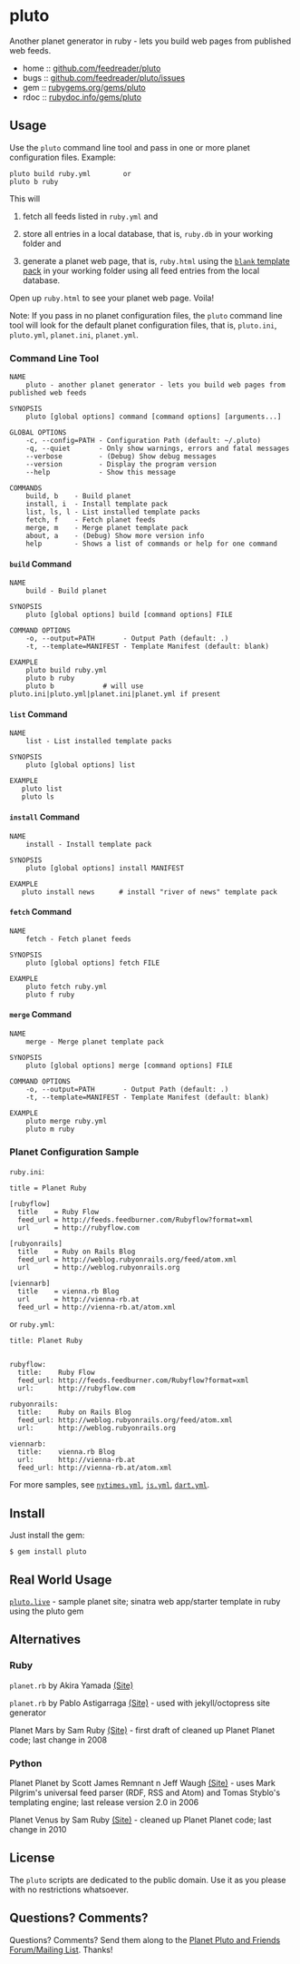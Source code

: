 # pluto

Another planet generator in ruby - lets you build web pages
from published web feeds.

* home  :: [github.com/feedreader/pluto](https://github.com/feedreader/pluto)
* bugs  :: [github.com/feedreader/pluto/issues](https://github.com/feedreader/pluto/issues)
* gem   :: [rubygems.org/gems/pluto](https://rubygems.org/gems/pluto)
* rdoc  :: [rubydoc.info/gems/pluto](http://rubydoc.info/gems/pluto)


## Usage

Use the `pluto` command line tool and pass in one or more planet configuration files.
Example:

    pluto build ruby.yml        or
    pluto b ruby

This will

1) fetch all feeds listed in `ruby.yml` and 

2) store all entries in a local database, that is, `ruby.db` in your working folder and

3) generate a planet web page, that is, `ruby.html` using the [`blank` template pack](https://github.com/feedreader/pluto.blank) in your working folder using all feed entries from the local database.

Open up `ruby.html` to see your planet web page. Voila!


Note:  If you pass in no planet configuration files, the `pluto` command line tool will look
for the default planet configuration files,
that is, `pluto.ini`, `pluto.yml`, `planet.ini`, `planet.yml`.


### Command Line Tool

~~~~
NAME
    pluto - another planet generator - lets you build web pages from published web feeds

SYNOPSIS
    pluto [global options] command [command options] [arguments...]

GLOBAL OPTIONS
    -c, --config=PATH - Configuration Path (default: ~/.pluto)
    -q, --quiet       - Only show warnings, errors and fatal messages
    --verbose         - (Debug) Show debug messages
    --version         - Display the program version
    --help            - Show this message

COMMANDS
    build, b    - Build planet
    install, i  - Install template pack
    list, ls, l - List installed template packs
    fetch, f    - Fetch planet feeds
    merge, m    - Merge planet template pack
    about, a    - (Debug) Show more version info
    help        - Shows a list of commands or help for one command
~~~~


#### `build` Command

~~~
NAME
    build - Build planet

SYNOPSIS
    pluto [global options] build [command options] FILE

COMMAND OPTIONS
    -o, --output=PATH       - Output Path (default: .)
    -t, --template=MANIFEST - Template Manifest (default: blank)
    
EXAMPLE
    pluto build ruby.yml
    pluto b ruby
    pluto b            # will use pluto.ini|pluto.yml|planet.ini|planet.yml if present
~~~


#### `list` Command

~~~
NAME
    list - List installed template packs

SYNOPSIS
    pluto [global options] list

EXAMPLE
   pluto list
   pluto ls
~~~


#### `install` Command

~~~
NAME
    install - Install template pack

SYNOPSIS
    pluto [global options] install MANIFEST

EXAMPLE
   pluto install news      # install "river of news" template pack
~~~


#### `fetch` Command

~~~
NAME
    fetch - Fetch planet feeds

SYNOPSIS
    pluto [global options] fetch FILE

EXAMPLE
    pluto fetch ruby.yml
    pluto f ruby
~~~


#### `merge` Command

~~~
NAME
    merge - Merge planet template pack

SYNOPSIS
    pluto [global options] merge [command options] FILE

COMMAND OPTIONS
    -o, --output=PATH       - Output Path (default: .)
    -t, --template=MANIFEST - Template Manifest (default: blank)

EXAMPLE
    pluto merge ruby.yml
    pluto m ruby
~~~




### Planet Configuration Sample 

`ruby.ini`:

```
title = Planet Ruby

[rubyflow]
  title    = Ruby Flow
  feed_url = http://feeds.feedburner.com/Rubyflow?format=xml
  url      = http://rubyflow.com

[rubyonrails]
  title    = Ruby on Rails Blog
  feed_url = http://weblog.rubyonrails.org/feed/atom.xml
  url      = http://weblog.rubyonrails.org

[viennarb]
  title    = vienna.rb Blog
  url      = http://vienna-rb.at
  feed_url = http://vienna-rb.at/atom.xml
```

or `ruby.yml`:

```
title: Planet Ruby


rubyflow:
  title:    Ruby Flow
  feed_url: http://feeds.feedburner.com/Rubyflow?format=xml
  url:      http://rubyflow.com

rubyonrails:
  title:    Ruby on Rails Blog
  feed_url: http://weblog.rubyonrails.org/feed/atom.xml
  url:      http://weblog.rubyonrails.org

viennarb:
  title:    vienna.rb Blog
  url:      http://vienna-rb.at
  feed_url: http://vienna-rb.at/atom.xml
```

For more samples, see [`nytimes.yml`](https://github.com/feedreader/pluto.samples/blob/master/nytimes.yml),
[`js.yml`](https://github.com/feedreader/pluto.samples/blob/master/js.yml),
[`dart.yml`](https://github.com/feedreader/pluto.samples/blob/master/dart.yml).


## Install

Just install the gem:

    $ gem install pluto


## Real World Usage

[`pluto.live`](https://github.com/feedreader/pluto.live) - sample planet site; sinatra web app/starter template in ruby using the pluto gem



## Alternatives

### Ruby

`planet.rb` by Akira Yamada [(Site)](http://planet.rubyforge.org)

`planet.rb` by Pablo Astigarraga [(Site)](https://github.com/pote/planet.rb)  - used with jekyll/octopress site generator

Planet Mars by Sam Ruby [(Site)](https://github.com/rubys/mars) -  first draft of cleaned up Planet Planet code; last change in 2008

### Python

Planet Planet by Scott James Remnant n Jeff Waugh [(Site)](http://www.planetplanet.org)  - uses Mark Pilgrim's universal feed parser (RDF, RSS and Atom) and Tomas Styblo's templating engine; last release version 2.0 in 2006

Planet Venus by Sam Ruby [(Site)](https://github.com/rubys/venus) - cleaned up Planet Planet code; last change in 2010


## License

The `pluto` scripts are dedicated to the public domain.
Use it as you please with no restrictions whatsoever.

## Questions? Comments?

Questions? Comments?
Send them along to the [Planet Pluto and Friends Forum/Mailing List](http://groups.google.com/group/feedreader).
Thanks!
